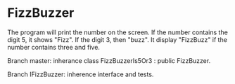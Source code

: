 FizzBuzzer
==========
The program will print the number on the screen. If the number contains the digit 5, it shows "Fizz". 
If the digit 3, then "buzz". It display "FizzBuzz" if the number contains three and five.

Branch master: inherance class FizzBuzzerIs5Or3 : public FizzBuzzer.

Branch IFizzBuzzer: inherence interface and tests.
